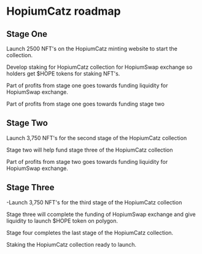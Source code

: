 # HopiumCatz roadmap

## Stage One

Launch 2500 NFT's on the HopiumCatz minting website to start the collection.&#x20;

Develop staking for HopiumCatz collection for HopiumSwap exchange so holders get $HOPE tokens for staking NFT's.&#x20;

Part of profits from stage one goes towards funding liquidity for HopiumSwap exchange.

Part of profits from stage one goes towards funding stage two

## Stage Two

Launch 3,750 NFT's for the second stage of the HopiumCatz collection

Stage two will help fund stage three of the HopiumCatz collection

Part of profits from stage two goes towards funding liquidity for HopiumSwap exchange.

## Stage Three

\-Launch 3,750 NFT's for the third stage of the HopiumCatz collection

Stage three will ccomplete the funding of HopiumSwap exchange and give liquidity to launch $HOPE token on polygon.

Stage four completes the last stage of the HopiumCatz collection.

Staking the HopiumCatz collection ready to launch.

